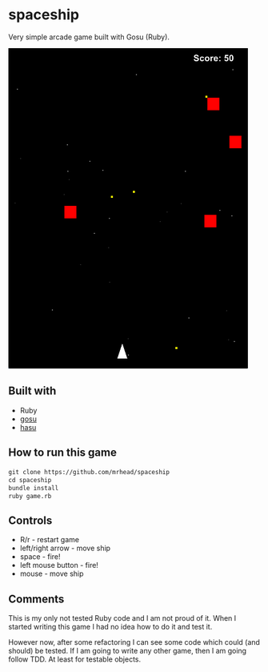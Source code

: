 spaceship
=========

Very simple arcade game built with Gosu (Ruby).

![spaceship](screenshot.png)

Built with
----------

* Ruby
* [gosu](http://www.libgosu.org/)
* [hasu](https://github.com/michaelfairley/hasu)


How to run this game
--------------------

```
git clone https://github.com/mrhead/spaceship
cd spaceship
bundle install
ruby game.rb
```

Controls
--------

* R/r - restart game
* left/right arrow - move ship
* space - fire!
* left mouse button - fire!
* mouse - move ship

Comments
--------

This is my only not tested Ruby code and I am not proud of it. When I started writing this game I had no idea how to do it and test it.

However now, after some refactoring I can see some code which could (and should) be tested. If I am going to write any other game, then I am going follow TDD. At least for testable objects.
